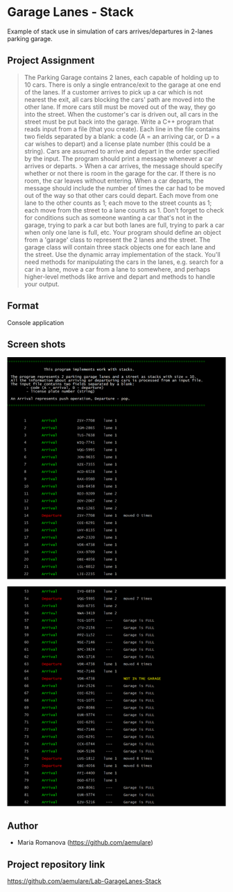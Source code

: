 # Garage Lanes - Stack

Example of stack use in simulation of cars arrives/departures in 2-lanes parking garage.

## Project Assignment

> The Parking Garage contains 2 lanes, each capable of holding up to 10 cars. There is only a single entrance/exit to the garage at one end of the lanes.
> If a customer arrives to pick up a car which is not nearest the exit, all cars blocking the cars' path are moved into the other lane. If more cars still must be moved out of the way, they go into the street. When the customer's car is driven out, all cars in the street must be put back into the garage.
Write a C++ program that reads input from a file (that you create). Each line in the file contains two fields separated by a blank: a code (A = an arriving car, or D = a car wishes to depart) and a license plate number (this could be a string). Cars are assumed to arrive and depart in the order specified by the input. The program should print a message whenever a car arrives or departs. > 
When a car arrives, the message should specify whether or not there is room in the garage for the car. If there is no room, the car leaves without entering. When a car departs, the message should include the number of times the car had to be moved out of the way so that other cars could depart. Each move from one lane to the other counts as 1; each move to the street counts as 1; each move from the street to a lane counts as 1. Don't forget to check for conditions such as someone wanting a car that's not in the garage, trying to park a car but both lanes are full, trying to park a car when only one lane is full, etc.
Your program should define an object from a 'garage' class to represent the 2 lanes and the street. The garage class will contain three stack objects one for each lane and the street. Use the dynamic array implementation of the stack. You'll need methods for manipulating the cars in the lanes, e.g. search for a car in a lane, move a car from a lane to somewhere, and perhaps higher-level methods like arrive and depart and methods to handle your output.

## Format

Console application

## Screen shots

![alt tag](https://raw.githubusercontent.com/aemulare/Lab-GarageLanes-Stack/master/GarageLanes-screen-shot-1.png)

![alt tag](https://raw.githubusercontent.com/aemulare/Lab-GarageLanes-Stack/master/GarageLanes-screen-shot-2.png)

## Author

* Maria Romanova
  (https://github.com/aemulare)

## Project repository link

https://github.com/aemulare/Lab-GarageLanes-Stack
